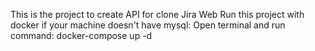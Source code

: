 This is the project to create API for clone Jira Web
Run this project with docker if your machine doesn't have mysql:
Open terminal and run command: docker-compose up -d

